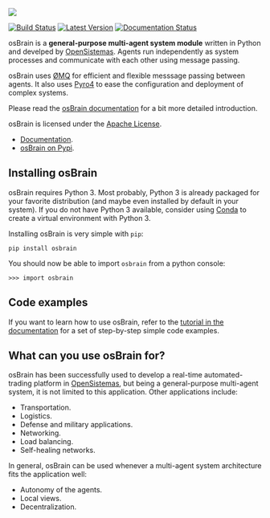 ![][osbrain-logo]

[![Build Status](https://api.travis-ci.org/opensistemas-hub/osbrain.svg?branch=master)](https://travis-ci.org/opensistemas-hub/osbrain)
[![Latest Version](https://img.shields.io/pypi/v/osbrain.svg)](https://pypi.python.org/pypi/osbrain/)
[![Documentation Status](https://readthedocs.org/projects/osbrain/badge/?version=stable)](http://osbrain.readthedocs.io/en/stable/)

osBrain is a **general-purpose multi-agent system module** written in Python
and develped by [OpenSistemas](http://www.opensistemas.com).
Agents run independently as system processes and communicate with each other
using message passing.

osBrain uses [ØMQ](http://zeromq.org/) for efficient and flexible messsage
passing between agents. It also uses [Pyro4](https://pythonhosted.org/Pyro4/)
to ease the configuration and deployment of complex systems.

Please read the
[osBrain documentation](https://osbrain.readthedocs.io/en/stable/)
for a bit more detailed introduction.

osBrain is licensed under the
[Apache License](https://osbrain.readthedocs.io/en/stable/license.html).

- [Documentation](https://osbrain.readthedocs.io/en/stable/).
- [osBrain on Pypi](https://pypi.python.org/pypi/osbrain).


## Installing osBrain

osBrain requires Python 3. Most probably, Python 3 is already packaged for your
favorite distribution (and maybe even installed by default in your system). If
you do not have Python 3 available, consider using
[Conda](http://conda.pydata.org/miniconda.html) to create a virtual environment
with Python 3.

Installing osBrain is very simple with `pip`:

    pip install osbrain

You should now be able to import `osbrain` from a python console:

    >>> import osbrain


## Code examples

If you want to learn how to use osBrain, refer to the
[tutorial in the documentation](https://osbrain.readthedocs.io/en/stable/)
for a set of step-by-step simple code examples.


## What can you use osBrain for?

osBrain has been successfully used to develop a real-time automated-trading
platform in [OpenSistemas](http://www.opensistemas.com), but being a
general-purpose multi-agent system, it is not limited to this application.
Other applications include:

- Transportation.
- Logistics.
- Defense and military applications.
- Networking.
- Load balancing.
- Self-healing networks.

In general, osBrain can be used whenever a multi-agent system architecture
fits the application well:

- Autonomy of the agents.
- Local views.
- Decentralization.


[osbrain-logo]: https://cdn.rawgit.com/opensistemas-hub/osbrain/master/docs/source/_static/osbrain-logo-name.svg
